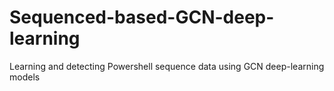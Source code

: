 # Sequenced-based-GCN-deep-learning
Learning and detecting Powershell sequence data using GCN deep-learning models
